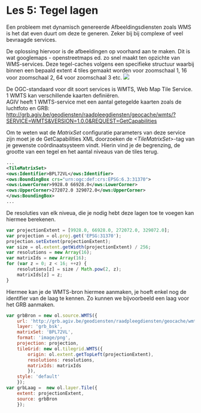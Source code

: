 
Les 5: Tegel lagen
==== 

Een probleem met dynamisch genereerde Afbeeldingsdiensten zoals WMS is het dat even duurt om deze te generen. Zeker bij bij complexe of veel bevraagde services.

De oplossing hiervoor is de afbeeldingen op voorhand aan te maken. Dit is wat googlemaps - openstreetmaps ed. zo snel maakt ten opzichte van WMS-services. 
Deze tegel-caches volgens een specifieke structuur waarbij binnen een bepaald extent 4 tiles gemaakt worden voor zoomschaal 1, 16 voor zoomschaal 2, 64 voor zoomschaal 3 etc. 
![](https://i-msdn.sec.s-msft.com/dynimg/IC96238.jpg)

De OGC-standaard voor dit soort services is WMTS, Web Map Tile Service. 1 WMTS kan verschillende kaarten definiëren.  
AGIV heeft 1 WMTS-service met een aantal getegelde kaarten zoals de luchtfoto en GRB: http://grb.agiv.be/geodiensten/raadpleegdiensten/geocache/wmts/?SERVICE=WMTS&VERSION=1.0.0&REQUEST=GetCapabilities

Om te weten wat de *MatrixSet* configuratie parameters van deze service zijn moet je de GetCapabilities XML doorzoeken de *&lt;TileMatrixSet>*-tag van je gewenste coördinaatsysteem vindt. Hierin vind je de begrenzing, de grootte van een tegel en het aantal niveaus van de tiles terug. 
```xml
...
<TileMatrixSet>
<ows:Identifier>BPL72VL</ows:Identifier>
<ows:BoundingBox crs="urn:ogc:def:crs:EPSG:6.3:31370">
<ows:LowerCorner>9928.0 66928.0</ows:LowerCorner>
<ows:UpperCorner>272072.0 329072.0</ows:UpperCorner>
</ows:BoundingBox>
...
```
De resoluties van elk niveua, die je nodig hebt deze lagen toe te voegen kan hiermee berekenen. 

```javascript
var projectionExtent = [9928.0, 66928.0, 272072.0, 329072.0];
var projection = ol.proj.get('EPSG:31370');
projection.setExtent(projectionExtent);
var size = ol.extent.getWidth(projectionExtent) / 256;
var resolutions = new Array(16);
var matrixIds = new Array(16);
for (var z = 0; z < 16; ++z) {
    resolutions[z] = size / Math.pow(2, z);
    matrixIds[z] = z;
}
```
Hiermee kan je de WMTS-bron hiermee aanmaken, je hoeft enkel nog de identifier van de laag te kennen.
Zo kunnen we bijvoorbeeld een laag voor het GRB aanmaken.
```javascript
var grbBron = new ol.source.WMTS({
    url: 'http://grb.agiv.be/geodiensten/raadpleegdiensten/geocache/wmts/',
    layer: 'grb_bsk',
    matrixSet: 'BPL72VL',
    format: 'image/png',
    projection: projection,
    tileGrid: new ol.tilegrid.WMTS({
        origin: ol.extent.getTopLeft(projectionExtent),
        resolutions: resolutions,
        matrixIds: matrixIds
        }),
    style: 'default'
    });
var grbLaag =  new ol.layer.Tile({
    extent: projectionExtent,
    source: grbBron 
    });
```
